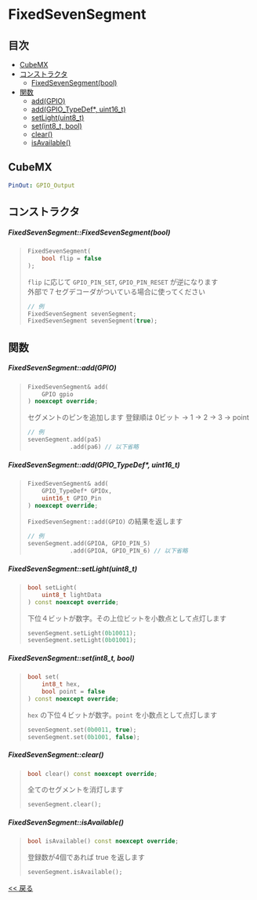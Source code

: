 # FixedSevenSegment

## 目次
- [CubeMX](#CubeMX)
- [コンストラクタ](#コンストラクタ)
  - [FixedSevenSegment(bool)](#fixedsevensegmentfixedsevensegmentbool)
- [関数](#関数)
  - [add(GPIO)](#fixedsevensegmentaddgpio)
  - [add(GPIO_TypeDef*, uint16_t)](#fixedsevensegmentaddgpio_typedef-uint16_t)
  - [setLight(uint8_t)](#fixedsevensegmentsetlightuint8_t)
  - [set(int8_t, bool)](#fixedsevensegmentsetint8_t-bool)
  - [clear()](#fixedsevensegmentclear)
  - [isAvailable()](#fixedsevensegmentisavailable)

## CubeMX
```yaml
PinOut: GPIO_Output
```

## コンストラクタ
##### FixedSevenSegment::FixedSevenSegment(bool)
> ```c++
> FixedSevenSegment(
>     bool flip = false
> );
> ```
> `flip` に応じて `GPIO_PIN_SET`, `GPIO_PIN_RESET` が逆になります  
> 外部で７セグデコーダがついている場合に使ってください
> ```c++
> // 例
> FixedSevenSegment sevenSegment;
> FixedSevenSegment sevenSegment(true);
> ```

## 関数
##### FixedSevenSegment::add(GPIO)
> ```c++
> FixedSevenSegment& add(
>     GPIO gpio
> ) noexcept override;
> ```
> セグメントのピンを追加します
> 登録順は 0ビット → 1 → 2 → 3 → point
> ```c++
> // 例
> sevenSegment.add(pa5)
>             .add(pa6) // 以下省略
> ```

##### FixedSevenSegment::add(GPIO_TypeDef*, uint16_t)
> ```c++
> FixedSevenSegment& add(
>     GPIO_TypeDef* GPIOx,
>     uint16_t GPIO_Pin
> ) noexcept override;
> ```
> `FixedSevenSegment::add(GPIO)` の結果を返します  
> ```c++
> // 例
> sevenSegment.add(GPIOA, GPIO_PIN_5)
>             .add(GPIOA, GPIO_PIN_6) // 以下省略
> ```

##### FixedSevenSegment::setLight(uint8_t)
> ```c++
> bool setLight(
>     uint8_t lightData
> ) const noexcept override;
> ```
> 下位４ビットが数字。その上位ビットを小数点として点灯します
> ```c++
> sevenSegment.setLight(0b10011);
> sevenSegment.setLight(0b01001);
> ```

##### FixedSevenSegment::set(int8_t, bool)
> ```c++
> bool set(
>     int8_t hex,
>     bool point = false
> ) const noexcept override;
> ```
> `hex` の下位４ビットが数字。`point` を小数点として点灯します
> ```c++
> sevenSegment.set(0b0011, true);
> sevenSegment.set(0b1001, false);
> ```

##### FixedSevenSegment::clear()
> ```c++
> bool clear() const noexcept override;
> ```
> 全てのセグメントを消灯します
> ```c++
> sevenSegment.clear();
> ```

##### FixedSevenSegment::isAvailable()
> ```c++
> bool isAvailable() const noexcept override;
> ```
> 登録数が4個であれば true を返します  
> ```c++
> sevenSegment.isAvailable();
> ```

[<< 戻る](../README.md)